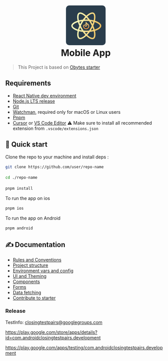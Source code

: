 <h1 align="center">
  <img alt="logo" src="./assets/icon.png" width="124px" style="border-radius:10px"/><br/>
Mobile App </h1>

> This Project is based on [Obytes starter](https://starter.obytes.com)

## Requirements

- [React Native dev environment ](https://reactnative.dev/docs/environment-setup)
- [Node.js LTS release](https://nodejs.org/en/)
- [Git](https://git-scm.com/)
- [Watchman](https://facebook.github.io/watchman/docs/install#buildinstall), required only for macOS or Linux users
- [Pnpm](https://pnpm.io/installation)
- [Cursor](https://www.cursor.com/) or [VS Code Editor](https://code.visualstudio.com/download) ⚠️ Make sure to install all recommended extension from `.vscode/extensions.json`

## 👋 Quick start

Clone the repo to your machine and install deps :

```sh
git clone https://github.com/user/repo-name

cd ./repo-name

pnpm install
```

To run the app on ios

```sh
pnpm ios
```

To run the app on Android

```sh
pnpm android
```

## ✍️ Documentation

- [Rules and Conventions](https://starter.obytes.com/getting-started/rules-and-conventions/)
- [Project structure](https://starter.obytes.com/getting-started/project-structure)
- [Environment vars and config](https://starter.obytes.com/getting-started/environment-vars-config)
- [UI and Theming](https://starter.obytes.com/ui-and-theme/ui-theming)
- [Components](https://starter.obytes.com/ui-and-theme/components)
- [Forms](https://starter.obytes.com/ui-and-theme/Forms)
- [Data fetching](https://starter.obytes.com/guides/data-fetching)
- [Contribute to starter](https://starter.obytes.com/how-to-contribute/)


### Release

TestInfo:
closingtestpairs@googlegroups.com

https://play.google.com/store/apps/details?id=com.androidclosingtestpairs.development

https://play.google.com/apps/testing/com.androidclosingtestpairs.development
